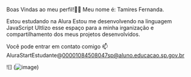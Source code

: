 Boas Vindas ao meu perfil!🥰🤍
Meu nome é: Tamires Fernanda.

Estou estudando na Alura 
Estou me desenvolvendo na linguagem JavaScript
Ultlizo esse espaço para a minha irganização e compartilhamento dos meus projetos desenvolvidos. 

Você pode entrar em contato comigo 📫
AluraStartEstudante@00001084508047sp@aluno.educacao.sp.gov.br


![] (![image](https://github.com/user-attachments/assets/ecede1ac-9ca5-4fce-b52f-fe25da229146))
